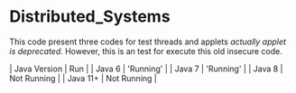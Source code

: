 # Distributed_Systems
This code present three codes for test threads and applets *actually applet is deprecated*. 
However, this is an test for execute this old insecure code.

| Java Version  | Run           |
| Java 6        | 'Running'     |
| Java 7        | 'Running'     |
| Java 8        | Not Running   |
| Java 11+      | Not Running   |